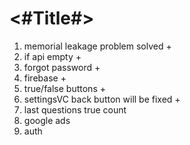 #  <#Title#>

1. memorial leakage problem solved +
2. if api empty +
3. forgot password +
4. firebase +
5. true/false buttons +
6. settingsVC back button will be fixed +
7. last questions true count
8. google ads
9. auth

